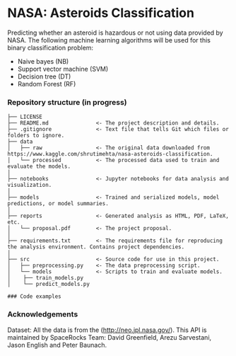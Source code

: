 # NASA: Asteroids Classification

Predicting whether an asteroid is hazardous or not using data provided by NASA.
The following machine learning algorithms will be used for this binary classification problem:
- Naive bayes (NB)
- Support vector machine (SVM)
- Decision tree (DT)
- Random Forest (RF)

### Repository structure (in progress)
```
├── LICENSE
├── README.md               <- The project description and details.
├── .gitignore              <- Text file that tells Git which files or folders to ignore.
├── data
│   ├── raw                 <- The original data downloaded from https://www.kaggle.com/shrutimehta/nasa-asteroids-classification.
│   └── processed           <- The processed data used to train and evaluate the models.
│
├── notebooks               <- Jupyter notebooks for data analysis and visualization.
│
├── models                  <- Trained and serialized models, model predictions, or model summaries.
│
├── reports                 <- Generated analysis as HTML, PDF, LaTeX, etc.
│   └── proposal.pdf        <- The project proposal.
│
├── requirements.txt        <- The requirements file for reproducing the analysis environment. Contains project dependencies.
│
├── src                     <- Source code for use in this project.
│   ├── preprocessing.py    <- The data preprocessing script.
│   └── models              <- Scripts to train and evaluate models.
│    ├── train_models.py
│    └── predict_models.py
```

```
### Code examples

```

### Acknowledgements

Dataset: All the data is from the (http://neo.jpl.nasa.gov/). This API is maintained by SpaceRocks Team: David Greenfield, Arezu Sarvestani, Jason English and Peter Baunach.
